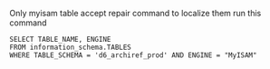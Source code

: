 Only myisam table accept repair command to localize them run this command
```
SELECT TABLE_NAME, ENGINE
FROM information_schema.TABLES
WHERE TABLE_SCHEMA = 'd6_archiref_prod' AND ENGINE = "MyISAM"
```
